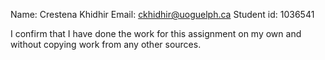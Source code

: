 Name: Crestena Khidhir
Email: ckhidhir@uoguelph.ca
Student id: 1036541

I confirm that I have done the work for this assignment on my own and without copying work from any other sources.